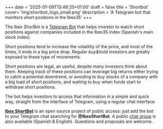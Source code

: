 +++
date = '2025-01-09T13:48:20+01:00'
draft = false
title = 'Shortbot'
cover= 'img/shortbot_logo_small.png'
description = 'A Telegram bot that monitors short positions in the Ibex35'
+++

The Ibex ShorBot is a [Telegram Bot](https://core.telegram.org/bots/) that helps
investor to watch short positions against companies included in the Ibex35 index
(Spanish's main stock index).

Short positions tend to increase the volatility of the price, and most of the
times, it ends in a big price drop. Regular *buy&hold* investors are greatly
exposed to these type of movements.

Short positions are legal, an useful, despite many investors think about them.
Keeping track of these positions can leverage big returns either trying to
catch a potential downtrend, or avoiding to buy stocks of a company with a
big load of short positions, and waiting to buy when funds start to
withdraw short positions.

The bot helps investors to access that information in a simple and quick way,
straight from the interface of Telegram, using a regular chat interface.

[**Ibex ShortBot**](https://github.com/felipet/shortbot) is an open source
project of public access: just add the bot to your Telegram chat searching for
**@IbexShortBot**. A public [chat group](https://t.me/ibexshortbot_group) is
also available (Spanish & English). Questions and proposals are welcome.
